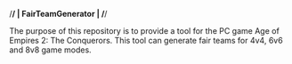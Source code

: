 /******************************/
|      FairTeamGenerator       |
/******************************/

The purpose of this repository is to provide a tool for the PC game Age of Empires 2: The Conquerors.
This tool can generate fair teams for 4v4, 6v6 and 8v8 game modes.